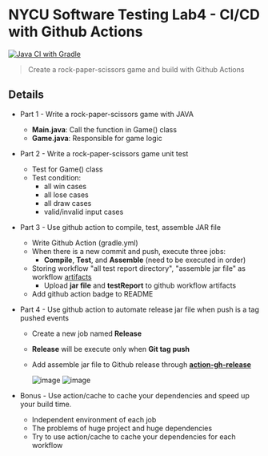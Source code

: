 # NYCU Software Testing Lab4 - CI/CD with Github Actions
[![Java CI with Gradle](https://github.com/littlehanli/st_nycu_lab4_309553004/actions/workflows/gradle.yml/badge.svg)](https://github.com/littlehanli/st_nycu_lab4_309553004/actions/workflows/gradle.yml)


>Create a rock-paper-scissors game and build with Github Actions


## Details

* Part 1 - Write a rock-paper-scissors game with JAVA
    * **Main.java**: Call the function in Game() class
    * **Game.java**: Responsible for game logic

* Part 2 - Write a rock-paper-scissors game unit test
    * Test for Game() class
    * Test condition:
        *  all win cases
        *  all lose cases
        *  all draw cases
        *  valid/invalid input cases

* Part 3 - Use github action to compile, test, assemble JAR file
    * Write Github Action (gradle.yml)
    * When there is a new commit and push, execute three jobs:
        * **Compile**, **Test**, and **Assemble** (need to be executed in order)
    * Storing workflow "all test report directory", "assemble jar file" as workflow [artifacts](https://github.com/actions/upload-artifact)
        * Upload **jar file** and **testReport** to github workflow artifacts
    * Add github action badge to README

* Part 4 - Use github action to automate release jar file when push is a tag pushed events
    * Create a new job named **Release**
    * **Release** will be execute only when **Git tag push**
    * Add assemble jar file to Github release through **[action-gh-release](https://github.com/softprops/action-gh-release)**

      ![image](https://imgur.com/ZHYOPhw.png)
      ![image](https://imgur.com/b6F9spL.png)


* Bonus - Use action/cache to cache your dependencies and speed up your build time.
    * Independent environment of each job
    * The problems of huge project and huge dependencies
    * Try to use action/cache to cache your dependencies for each workflow

